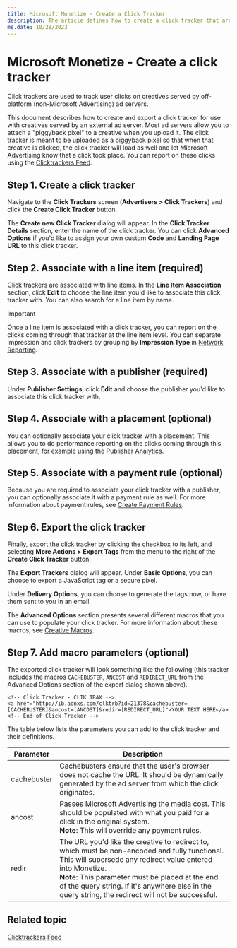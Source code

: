 ```yaml
---
title: Microsoft Monetize - Create a Click Tracker
description: The article defines how to create a click tracker that are used to track user clicks on creatives.
ms.date: 10/28/2023
---
```


# Microsoft Monetize - Create a click tracker

Click trackers are used to track user clicks on creatives served by off-platform (non-Microsoft Advertising) ad servers.

This document describes how to create and export a click tracker for use with creatives served by an external ad server. Most ad servers allow you to attach a "piggyback pixel" to a creative when you upload it. The click tracker is meant to be uploaded as a piggyback pixel so that when that creative is clicked, the click tracker will load as well and let Microsoft Advertising know that a click took place. You can report on these clicks using the [Clicktrackers Feed](../digital-platform-api/clicktrackers-feed.md).

## Step 1. Create a click tracker

Navigate to the **Click Trackers** screen (**Advertisers \>  Click Trackers**) and click the **Create Click Tracker** button.

The **Create new Click Tracker** dialog will appear. In the **Click Tracker Details** section, enter the name of the click tracker. You can click **Advanced Options** if you'd like to assign your own custom **Code** and **Landing Page URL** to this click tracker.

## Step 2. Associate with a line item (required)

Click trackers are associated with line items. In the **Line Item Association** section, click **Edit** to choose the line item you'd like to associate this click tracker with. You can also search for a line item by name.

> [!IMPORTANT]
> Once a line item is associated with a click tracker, you can report on the clicks coming through that tracker at the line item level. You can separate impression
> and click trackers by grouping by **Impression Type** in [Network Reporting](network-reporting.md).

## Step 3. Associate with a publisher (required)

Under **Publisher Settings**, click **Edit** and choose the publisher you'd like to associate this click tracker with. 

## Step 4. Associate with a placement (optional)

You can optionally associate your click tracker with a placement. This allows you to do performance reporting on the clicks coming through this placement, for example using the
[Publisher Analytics](publisher-analytics.md).

## Step 5. Associate with a payment rule (optional)

Because you are required to associate your click tracker with a publisher, you can optionally associate it with a payment rule as well.
For more information about payment rules, see [Create Payment Rules](create-payment-rules.md).

## Step 6. Export the click tracker

Finally, export the click tracker by clicking the checkbox to its left, and selecting **More Actions \> Export Tags** from the menu to the right of the **Create Click
Tracker** button.

The **Export Trackers** dialog will appear. Under **Basic Options**, you can choose to export a JavaScript tag or a secure pixel.

Under **Delivery Options**, you can choose to generate the tags now, or have them sent to you in an email.

The **Advanced Options** section presents several different macros that you can use to populate your click tracker. For more information about these macros, see
[Creative Macros](creative-macros.md).

## Step 7. Add macro parameters (optional)

The exported click tracker will look something like the following (this tracker includes the macros `CACHEBUSTER`, `ANCOST` and `REDIRECT_URL` from the Advanced Options section of the export dialog shown above).

```
<!-- Click Tracker - CLIK TRAX -->
<a href="http://ib.adnxs.com/clktrb?id=21378&cachebuster=[CACHEBUSTER]&ancost=[ANCOST]&redir=[REDIRECT_URL]">YOUR TEXT HERE</a>
<!-- End of Click Tracker -->
```

The table below lists the parameters you can add to the click tracker and their definitions.

| Parameter | Description |
|---|---|
| cachebuster | Cachebusters ensure that the user's browser does not cache the URL. It should be dynamically generated by the ad server from which the click originates. |
| ancost | Passes Microsoft Advertising the media cost. This should be populated with what you paid for a click in the original system.<br>**Note**: This will override any payment rules. |
| redir | The URL you'd like the creative to redirect to, which must be non-encoded and fully functional. This will supersede any redirect value entered into Monetize.<br>**Not**e: This parameter must be placed at the end of the query string. If it's anywhere else in the query string, the redirect will not be successful. |

## Related topic

[Clicktrackers Feed](../digital-platform-api/clicktrackers-feed.md)
